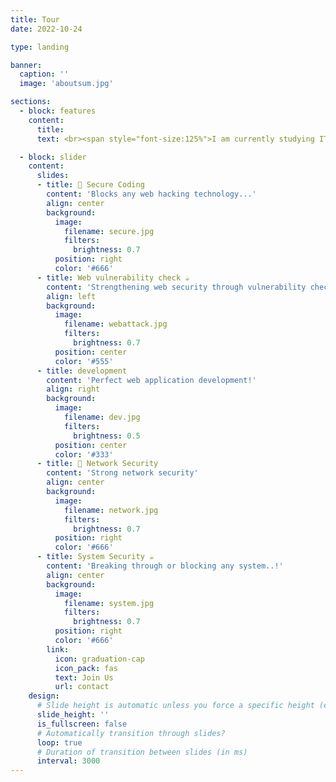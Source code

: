```yaml
---
title: Tour
date: 2022-10-24

type: landing

banner:
  caption: ''
  image: 'aboutsum.jpg'

sections:
  - block: features
    content:
      title: 
      text: <br><span style="font-size:125%">I am currently studying IT and Information Engineering at Chonbuk National University and am deeply researching various aspects of information security!.</span>

  - block: slider
    content:
      slides:
      - title: 👋 Secure Coding
        content: 'Blocks any web hacking technology...'
        align: center
        background:
          image:
            filename: secure.jpg
            filters:
              brightness: 0.7
          position: right
          color: '#666'
      - title: Web vulnerability check ☕️
        content: 'Strengthening web security through vulnerability checking....!'
        align: left
        background:
          image:
            filename: webattack.jpg
            filters:
              brightness: 0.7
          position: center
          color: '#555'
      - title: development
        content: 'Perfect web application development!'
        align: right
        background:
          image:
            filename: dev.jpg
            filters:
              brightness: 0.5
          position: center
          color: '#333'
      - title: 👋 Network Security
        content: 'Strong network security'
        align: center
        background:
          image:
            filename: network.jpg
            filters:
              brightness: 0.7
          position: right
          color: '#666'
      - title: System Security ☕️
        content: 'Breaking through or blocking any system..!'
        align: center
        background:
          image:
            filename: system.jpg
            filters:
              brightness: 0.7
          position: right
          color: '#666'  
        link:
          icon: graduation-cap
          icon_pack: fas
          text: Join Us
          url: contact
    design:
      # Slide height is automatic unless you force a specific height (e.g. '400px')
      slide_height: ''
      is_fullscreen: false
      # Automatically transition through slides?
      loop: true
      # Duration of transition between slides (in ms)
      interval: 3000
---
```

